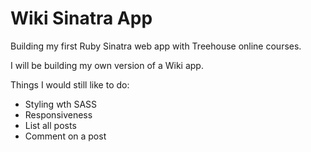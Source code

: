 # Wiki Sinatra App
Building my first Ruby Sinatra web app with Treehouse online courses.


I will be building my own version of a Wiki app.

Things I would still like to do:
* Styling wth SASS
* Responsiveness
* List all posts
* Comment on a post